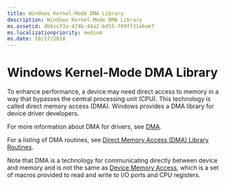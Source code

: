 ```yaml
---
title: Windows Kernel-Mode DMA Library
description: Windows Kernel-Mode DMA Library
ms.assetid: db6cc33a-474b-44a2-bd55-769ff31abae7
ms.localizationpriority: medium
ms.date: 10/17/2018
---
```


# Windows Kernel-Mode DMA Library


To enhance performance, a device may need direct access to memory in a way that bypasses the central processing unit (CPU). This technology is called direct memory access (DMA). Windows provides a DMA library for device driver developers.

For more information about DMA for drivers, see [DMA](https://docs.microsoft.com/windows-hardware/drivers/ddi/index).

For a listing of DMA routines, see [Direct Memory Access (DMA) Library Routines](https://docs.microsoft.com/windows-hardware/drivers/ddi/index).

Note that DMA is a technology for communicating directly between device and memory and is not the same as [Device Memory Access](https://docs.microsoft.com/windows-hardware/drivers/ddi/index), which is a set of macros provided to read and write to I/O ports and CPU registers.

 

 





